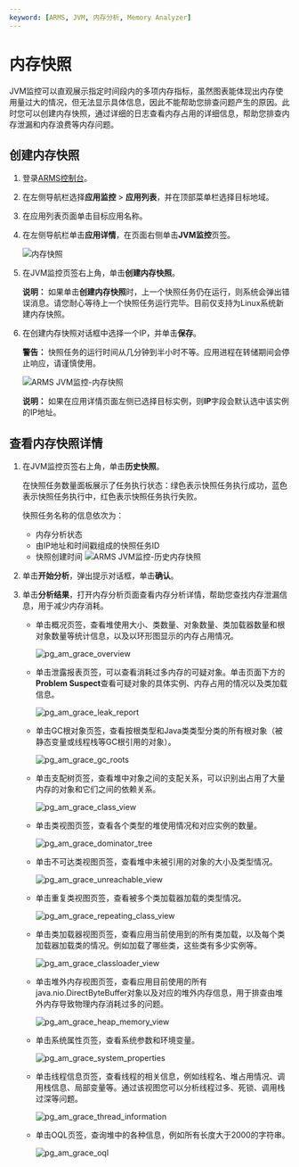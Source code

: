 ```yaml
---
keyword: [ARMS, JVM, 内存分析, Memory Analyzer]
---
```


# 内存快照

JVM监控可以直观展示指定时间段内的多项内存指标，虽然图表能体现出内存使用量过大的情况，但无法显示具体信息，因此不能帮助您排查问题产生的原因。此时您可以创建内存快照，通过详细的日志查看内存占用的详细信息，帮助您排查内存泄漏和内存浪费等内存问题。

## 创建内存快照

1.  登录[ARMS控制台](https://arms.console.aliyun.com/#/home)。
2.  在左侧导航栏选择**应用监控** \> **应用列表**，并在顶部菜单栏选择目标地域。
3.  在应用列表页面单击目标应用名称。
4.  在左侧导航栏单击**应用详情**，在页面右侧单击**JVM监控**页签。

    ![内存快照](https://static-aliyun-doc.oss-accelerate.aliyuncs.com/assets/img/zh-CN/7005026061/p143547.png)

5.  在JVM监控页签右上角，单击**创建内存快照**。

    **说明：** 如果单击**创建内存快照**时，上一个快照任务仍在运行，则系统会弹出错误消息。请您耐心等待上一个快照任务运行完毕。目前仅支持为Linux系统新建内存快照。

6.  在创建内存快照对话框中选择一个IP，并单击**保存**。

    **警告：** 快照任务的运行时间从几分钟到半小时不等。应用进程在转储期间会停止响应，请谨慎使用。

    ![ARMS JVM监控-内存快照](https://static-aliyun-doc.oss-accelerate.aliyuncs.com/assets/img/zh-CN/4510126061/p43132.png)

    **说明：** 如果在应用详情页面左侧已选择目标实例，则**IP**字段会默认选中该实例的IP地址。


## 查看内存快照详情

1.  在JVM监控页签右上角，单击**历史快照**。

    在快照任务数量面板展示了任务执行状态：绿色表示快照任务执行成功，蓝色表示快照任务执行中，红色表示快照任务执行失败。

    快照任务名称的信息依次为：

    -   内存分析状态
    -   由IP地址和时间戳组成的快照任务ID
    -   快照创建时间
    ![ARMS JVM监控-历史内存快照](https://static-aliyun-doc.oss-accelerate.aliyuncs.com/assets/img/zh-CN/6417794061/p43133.png)

2.  单击**开始分析**，弹出提示对话框，单击**确认**。

3.  单击**分析结果**，打开内存分析页面查看内存分析详情，帮助您查找内存泄漏信息，用于减少内存消耗。

    -   单击概况页签，查看堆使用大小、类数量、对象数量、类加载器数量和根对象数量等统计信息，以及以环形图显示的内存占用情况。

        ![pg_am_grace_overview](https://static-aliyun-doc.oss-accelerate.aliyuncs.com/assets/img/zh-CN/4670348951/p100474.png)

    -   单击泄露报表页签，可以查看消耗过多内存的可疑对象。单击页面下方的**Problem Suspect**查看可疑对象的具体实例、内存占用的情况以及类加载信息。

        ![pg_am_grace_leak_report](https://static-aliyun-doc.oss-accelerate.aliyuncs.com/assets/img/zh-CN/4670348951/p100489.png)

    -   单击GC根对象页签，查看按根类型和Java类类型分类的所有根对象（被静态变量或线程栈等GC根引用的对象）。

        ![pg_am_grace_gc_roots](https://static-aliyun-doc.oss-accelerate.aliyuncs.com/assets/img/zh-CN/4670348951/p100497.png)

    -   单击支配树页签，查看堆中对象之间的支配关系，可以识别出占用了大量内存的对象和它们之间的依赖关系。

        ![pg_am_grace_class_view](https://static-aliyun-doc.oss-accelerate.aliyuncs.com/assets/img/zh-CN/0044480061/p169313.png)

    -   单击类视图页签，查看各个类型的堆使用情况和对应实例的数量。

        ![pg_am_grace_dominator_tree](https://static-aliyun-doc.oss-accelerate.aliyuncs.com/assets/img/zh-CN/0044480061/p100501.png)

    -   单击不可达类视图页签，查看堆中未被引用的对象的大小及类型情况。

        ![pg_am_grace_unreachable_view](https://static-aliyun-doc.oss-accelerate.aliyuncs.com/assets/img/zh-CN/0044480061/p169323.png)

    -   单击重复类视图页签，查看被多个类加载器加载的类型情况。

        ![pg_am_grace_repeating_class_view](https://static-aliyun-doc.oss-accelerate.aliyuncs.com/assets/img/zh-CN/0044480061/p169325.png)

    -   单击类加载器视图页签，查看应用当前使用到的所有类加载，以及每个类加载器加载类的情况。例如加载了哪些类，这些类有多少实例等。

        ![pg_am_grace_classloader_view](https://static-aliyun-doc.oss-accelerate.aliyuncs.com/assets/img/zh-CN/0044480061/p169326.png)

    -   单击堆外内存视图页签，查看应用目前使用的所有java.nio.DirectByteBuffer对象以及对应的堆外内存信息，用于排查由堆外内存导致物理内存消耗过多的问题。

        ![pg_am_grace_heap_memory_view](https://static-aliyun-doc.oss-accelerate.aliyuncs.com/assets/img/zh-CN/1044480061/p169328.png)

    -   单击系统属性页签，查看系统参数和环境变量。

        ![pg_am_grace_system_properties](https://static-aliyun-doc.oss-accelerate.aliyuncs.com/assets/img/zh-CN/1044480061/p169385.png)

    -   单击线程信息页签，查看线程的相关信息，例如线程名、堆占用情况、调用栈信息、局部变量等。通过该视图您可以分析线程过多、死锁、调用栈过深等问题。

        ![pg_am_grace_thread_information](https://static-aliyun-doc.oss-accelerate.aliyuncs.com/assets/img/zh-CN/1044480061/p169330.png)

    -   单击OQL页签，查询堆中的各种信息，例如所有长度大于2000的字符串。

        ![pg_am_grace_oql](https://static-aliyun-doc.oss-accelerate.aliyuncs.com/assets/img/zh-CN/1044480061/p169332.png)


